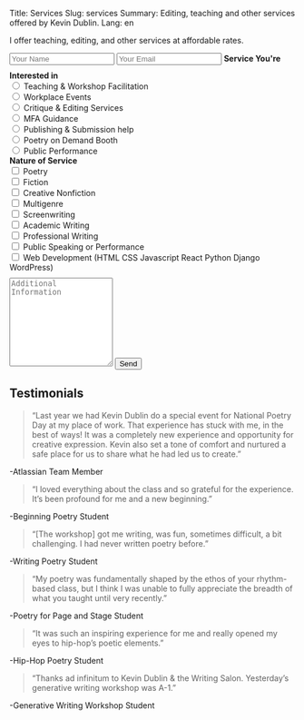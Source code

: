 Title: Services
Slug: services
Summary: Editing, teaching and other services offered by Kevin Dublin.
Lang: en

I offer teaching, editing, and other services at affordable rates.

<form accept-charset="UTF-8" action="https://formspree.io/f/mayaayaw" method="POST">
<input type="name" name="name" class="input" placeholder="Your Name" style="margin-bottom:10px" required/>	
  <input type="email" name="_replyto" class="input" placeholder="Your Email" style="margin-bottom:10px;" required/>
  <strong>Service You're Interested in</strong>
  <div class="control">
  <label class="radio">
    <input type="radio" name="service-interest" value="teaching">
    Teaching & Workshop Facilitation
  </label><br>
  <label class="radio">
    <input type="radio" name="service-interest" value="workplace">
    Workplace Events
  </label><br>
  <label class="radio">
    <input type="radio" name="service-interest" value="critique">
    Critique & Editing Services
  </label><br>
  <label class="radio">
    <input type="radio" name="service-interest" value="MFA">
    MFA Guidance
  </label><br>
  <label class="radio">
    <input type="radio" name="service-interest" value="publishing">
    Publishing & Submission help
  </label><br>
  <label class="radio">
    <input type="radio" name="service-interest" value="poetry_on_demand">
    Poetry on Demand Booth
  </label><br>
  <label class="radio">
    <input type="radio" name="service-interest">
    Public Performance
  </label>
</div>
<strong>Nature of Service</strong>
  <div class="control">
  	<label class="checkbox">
    <input type="checkbox" name="service-type" value="poetry">
    Poetry
  	</label><br>
  	<label class="checkbox">
    <input type="checkbox" name="service-type" value="fiction">
    Fiction
  	</label><br>
  	<label class="checkbox">
    <input type="checkbox" name="service-type" value="CNF">
    Creative Nonfiction
  	</label><br>
  	<label class="checkbox">
    <input type="checkbox" name="service-type" value="multigenre">
    Multigenre
  	</label><br>
  	<label class="checkbox">
    <input type="checkbox" name="service-type" value="screenwriting">
    Screenwriting
  	</label><br>
  	<label class="checkbox">
    <input type="checkbox" name="service-type" value="academic">
    Academic Writing
  	</label><br>
  	<label class="checkbox">
    <input type="checkbox" name="service-type" value="professional">
    Professional Writing
  	</label><br>
  	<label class="checkbox">
    <input type="checkbox" name="service-type" value="performance">
    Public Speaking or Performance
  	</label><br>
  	<label class="checkbox">
    <input type="checkbox" name="service-type" value="webdev">
    Web Development (HTML CSS Javascript React Python Django WordPress)
  	</label><br>
  </div>
  <textarea rows="10" name="message" class="textarea is-medium" placeholder="Additional Information" style="margin-top:10px"></textarea>
  <button type="submit" class="button is-medium" style="margin-top:10px">Send</button>
</form>

## Testimonials

> “Last year we had Kevin Dublin do a special event for National Poetry Day at my place of work. That experience has stuck with me, in the best of ways! It was a completely new experience and opportunity for creative expression. Kevin also set a tone of comfort and nurtured a safe place for us to share what he had led us to create.”

-Atlassian Team Member

> “I loved everything about the class and so grateful for the experience. It’s been profound for me and a new beginning.”

-Beginning Poetry Student

> “[The workshop] got me writing, was fun, sometimes difficult, a bit challenging. I had never written poetry before.”

-Writing Poetry Student

> “My poetry was fundamentally shaped by the ethos of your rhythm-based class, but I think I was unable to fully appreciate the breadth of what you taught until very recently.”

-Poetry for Page and Stage Student

> “It was such an inspiring experience for me and really opened my eyes to hip-hop’s poetic elements.”

-Hip-Hop Poetry Student

> “Thanks ad infinitum to Kevin Dublin & the Writing Salon. Yesterday’s generative writing workshop was A-1.”

-Generative Writing Workshop Student

